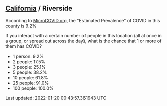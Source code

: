 
## [California](/united-states/california) / Riverside

According to [MicroCOVID.org](http://microcovid.org),
the "Estimated Prevalence" of COVID in this county is 9.2%

If you interact with a certain number of people in this location
(all at once in a group, or spread out across the day), what is the chance that
1 or more of them has COVID?

- 1 person: 9.2%
- 2 people: 17.5%
- 3 people: 25.1%
- 5 people: 38.2%
- 10 people: 61.8%
- 25 people: 91.0%
- 100 people: 100.0%

Last updated: 2022-01-20 00:43:57.361943 UTC
